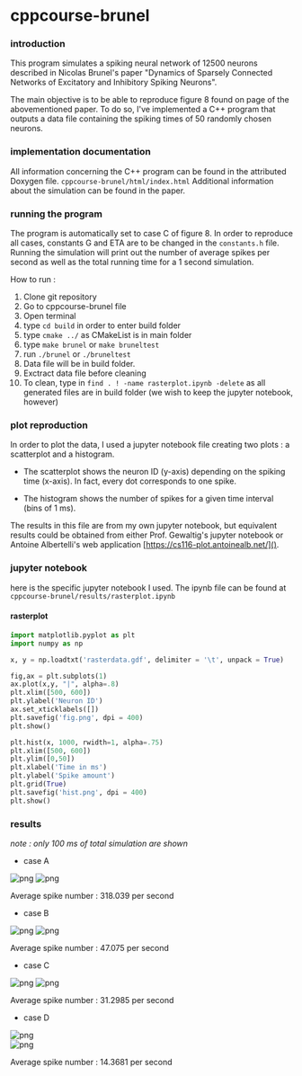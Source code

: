 # cppcourse-brunel
### introduction
This program simulates a spiking neural network of 12500 neurons described in Nicolas Brunel's paper "Dynamics of Sparsely Connected Networks of Excitatory and Inhibitory Spiking Neurons".

The main objective is to be able to reproduce figure 8 found on page of the abovementioned paper. To do so, I've implemented a C++ program that outputs a data file containing the spiking times of 50 randomly chosen neurons.

### implementation documentation
All information concerning the C++ program can be found in the attributed Doxygen file. `cppcourse-brunel/html/index.html` Additional information about the simulation can be found in the paper.

### running the program
The program is automatically set to case C of figure 8. In order to reproduce all cases, constants G and ETA are to be changed in the `constants.h` file. Running the simulation will print out the number of average spikes per second as well as the total running time for a 1 second simulation.

How to run :

1. Clone git repository
2. Go to cppcourse-brunel file
3. Open terminal
4. type `cd build` in order to enter build folder
5. type `cmake ../` as CMakeList is in main folder
6. type `make brunel` or `make bruneltest`
7. run `./brunel` or `./bruneltest`
8. Data file will be in build folder.
9. Exctract data file before cleaning
10. To clean, type in `find . ! -name rasterplot.ipynb -delete` as all generated files are in build folder (we wish to keep the jupyter notebook, however)

### plot reproduction
In order to plot the data, I used a jupyter notebook file creating two plots : a scatterplot and a histogram.

* The scatterplot shows the neuron ID (y-axis) depending on the spiking time (x-axis). In fact, every dot corresponds to one spike.

* The histogram shows the number of spikes for a given time interval (bins of 1 ms).

The results in this file are from my own jupyter notebook, but equivalent results could be obtained from either Prof. Gewaltig's jupyter notebook or Antoine Albertelli's web application [https://cs116-plot.antoinealb.net/]().

### jupyter notebook

here is the specific jupyter notebook I used. The ipynb file can be found at `cppcourse-brunel/results/rasterplot.ipynb`

#### rasterplot


 
```python
import matplotlib.pyplot as plt
import numpy as np
```


```python
x, y = np.loadtxt('rasterdata.gdf', delimiter = '\t', unpack = True)
```


```python
fig,ax = plt.subplots(1)
ax.plot(x,y, "|", alpha=.8)
plt.xlim([500, 600])
plt.ylabel('Neuron ID')
ax.set_xticklabels([])
plt.savefig('fig.png', dpi = 400)
plt.show()
```
```python
plt.hist(x, 1000, rwidth=1, alpha=.75)
plt.xlim([500, 600])
plt.ylim([0,50])
plt.xlabel('Time in ms')
plt.ylabel('Spike amount')
plt.grid(True)
plt.savefig('hist.png', dpi = 400)
plt.show()
```

### results
*note : only 100 ms of total simulation are shown*

* case A

![png](results/figA.png) 
![png](results/histA.png)

Average spike number : 318.039 per second

* case B

![png](results/figB.png)
![png](results/histB.png)

Average spike number : 47.075 per second

* case C

![png](results/figC.png) 
![png](results/histC.png) 

Average spike number : 31.2985 per second

* case D

![png](results/figD.png)  
![png](results/histD.png)  

Average spike number : 14.3681 per second
